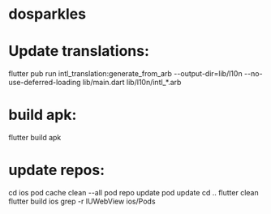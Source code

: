 # dosparkles

# Update translations:
flutter pub run intl_translation:generate_from_arb     --output-dir=lib/l10n --no-use-deferred-loading     lib/main.dart lib/l10n/intl_*.arb

# build apk:
flutter build apk


# update repos:
cd ios
pod cache clean --all
pod repo update
pod update
cd ..
flutter clean
flutter build ios
grep -r IUWebView ios/Pods